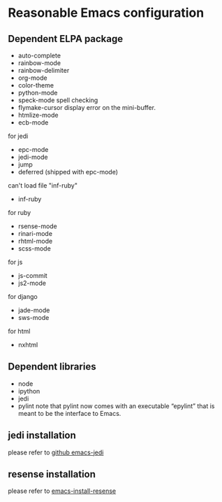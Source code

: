 # Reasonable Emacs configuration

## Dependent ELPA package 
* auto-complete
* rainbow-mode
* rainbow-delimiter
* org-mode
* color-theme
* python-mode 
* speck-mode    spell checking
* flymake-cursor   display error on the mini-buffer.
* htmlize-mode  
* ecb-mode

for jedi 
* epc-mode
* jedi-mode
* jump 
* deferred (shipped with epc-mode)

can't load file "inf-ruby"
* inf-ruby

for ruby 
* rsense-mode
* rinari-mode
* rhtml-mode
* scss-mode

for js 
* js-commit 
* js2-mode

for django
* jade-mode 
* sws-mode

for html
* nxhtml

## Dependent libraries
* node
* ipython
* jedi 
* pylint  note that pylint now comes with an executable “epylint” that is meant to be the interface to Emacs.

## jedi installation 
please refer to [github emacs-jedi](https://github.com/tkf/emacs-jedi)

## resense installation 
please refer to [emacs-install-resense](http://blog.10rane.com/tech/2013/03/26/emacs-install-rsense/)

